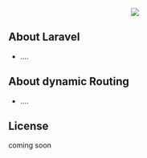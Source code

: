 <p align="center"><img src="http://i.epvpimg.com/rWKrdab.png"></p>

## About Laravel

- ....

## About dynamic Routing

- ....

## License

coming soon
